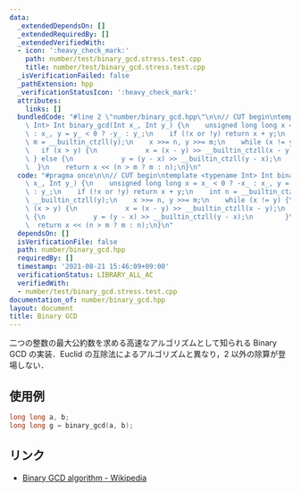 ```yaml
---
data:
  _extendedDependsOn: []
  _extendedRequiredBy: []
  _extendedVerifiedWith:
  - icon: ':heavy_check_mark:'
    path: number/test/binary_gcd.stress.test.cpp
    title: number/test/binary_gcd.stress.test.cpp
  _isVerificationFailed: false
  _pathExtension: hpp
  _verificationStatusIcon: ':heavy_check_mark:'
  attributes:
    links: []
  bundledCode: "#line 2 \"number/binary_gcd.hpp\"\n\n// CUT begin\ntemplate <typename\
    \ Int> Int binary_gcd(Int x_, Int y_) {\n    unsigned long long x = x_ < 0 ? -x_\
    \ : x_, y = y_ < 0 ? -y_ : y_;\n    if (!x or !y) return x + y;\n    int n = __builtin_ctzll(x),\
    \ m = __builtin_ctzll(y);\n    x >>= n, y >>= m;\n    while (x != y) {\n     \
    \   if (x > y) {\n            x = (x - y) >> __builtin_ctzll(x - y);\n       \
    \ } else {\n            y = (y - x) >> __builtin_ctzll(y - x);\n        }\n  \
    \  }\n    return x << (n > m ? m : n);\n}\n"
  code: "#pragma once\n\n// CUT begin\ntemplate <typename Int> Int binary_gcd(Int\
    \ x_, Int y_) {\n    unsigned long long x = x_ < 0 ? -x_ : x_, y = y_ < 0 ? -y_\
    \ : y_;\n    if (!x or !y) return x + y;\n    int n = __builtin_ctzll(x), m =\
    \ __builtin_ctzll(y);\n    x >>= n, y >>= m;\n    while (x != y) {\n        if\
    \ (x > y) {\n            x = (x - y) >> __builtin_ctzll(x - y);\n        } else\
    \ {\n            y = (y - x) >> __builtin_ctzll(y - x);\n        }\n    }\n  \
    \  return x << (n > m ? m : n);\n}\n"
  dependsOn: []
  isVerificationFile: false
  path: number/binary_gcd.hpp
  requiredBy: []
  timestamp: '2021-08-21 15:46:09+09:00'
  verificationStatus: LIBRARY_ALL_AC
  verifiedWith:
  - number/test/binary_gcd.stress.test.cpp
documentation_of: number/binary_gcd.hpp
layout: document
title: Binary GCD
---
```


二つの整数の最大公約数を求める高速なアルゴリズムとして知られる Binary GCD の実装．Euclid の互除法によるアルゴリズムと異なり，2 以外の除算が登場しない．

## 使用例

``` cpp
long long a, b;
long long g = binary_gcd(a, b);
```

## リンク

- [Binary GCD algorithm - Wikipedia](https://en.wikipedia.org/wiki/Binary_GCD_algorithm)
